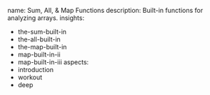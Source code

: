 name: Sum, All, & Map Functions
description: Built-in functions for analyzing arrays.
insights:
  - the-sum-built-in
  - the-all-built-in
  - the-map-built-in
  - map-built-in-ii
  - map-built-in-iii
aspects:
  - introduction
  - workout
  - deep
 